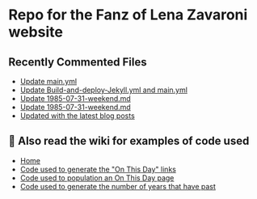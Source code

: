 # Repo for the Fanz of Lena Zavaroni website

## Recently Commented Files
<!-- BLOG-POST-LIST:START -->
- [Update main.yml](https://github.com/FanzOfLenaZavaroni/fanzoflenazavaroni.github.io/commit/92b8204399a158da6b41f19df3c5e3d99749be9c)
- [Update Build-and-deploy-Jekyll.yml and main.yml](https://github.com/FanzOfLenaZavaroni/fanzoflenazavaroni.github.io/commit/76af5232efd48e9120bade8fbcaf8125a29d248a)
- [Update 1985-07-31-weekend.md](https://github.com/FanzOfLenaZavaroni/fanzoflenazavaroni.github.io/commit/72fb2002fae2fa9219680fba29246bbc270e57d8)
- [Update 1985-07-31-weekend.md](https://github.com/FanzOfLenaZavaroni/fanzoflenazavaroni.github.io/commit/1145e1fe313f23b30ca792bb3ecbdeee5137d3a8)
- [Updated with the latest blog posts](https://github.com/FanzOfLenaZavaroni/fanzoflenazavaroni.github.io/commit/c11ef3ca546d2d160e192c0c498e5c4faa065e90)
<!-- BLOG-POST-LIST:END -->

## :notebook: Also read the wiki for examples of code used
* [Home](https://github.com/FanzOfLenaZavaroni/fanzoflenazavaroni.github.io/wiki)
* [Code used to generate the "On This Day" links](https://github.com/FanzOfLenaZavaroni/fanzoflenazavaroni.github.io/wiki/On-This-Day-Code)
* [Code used to population an On This Day page](https://github.com/FanzOfLenaZavaroni/fanzoflenazavaroni.github.io/wiki/Code-used-to-population-an-On-This-Day-page)
* [Code used to generate the number of years that have past](https://github.com/FanzOfLenaZavaroni/fanzoflenazavaroni.github.io/wiki/Number-of-years-gone-by-code)
